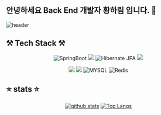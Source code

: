 ## 안녕하세요 Back End 개발자 황하림 입니다. 👋

![header](https://capsule-render.vercel.app/api?type=waving&color=auto&height=300&section=header&text=HwangHaRim&animation=fadeIn&&descAlignY=51&descAlign=62)

## ⚒️ Tech Stack ⚒️

<div align="center">
    <p>
      <img src="https://img.shields.io/badge/SpringBoot-%236DB33F.svg?style=for-the-badge&logo=Spring Boot&logoColor=white" alt="SpringBoot"/>
      <img src="https://img.shields.io/badge/JAVA-007396?style=for-the-badge&logo=java&logoColor=white">
      <img src="https://img.shields.io/badge/Hibernate JPA-A6A9AA?style=for-the-badge&logo=Hibernate&logoColor=white" alt="Hibernate JPA"/>
      <img src="https://img.shields.io/badge/github-181717?style=for-the-badge&logo=github&logoColor=white">
        </p>
    <p>
      <img src="https://img.shields.io/badge/linux-FCC624?style=for-the-badge&logo=linux&logoColor=black">
      <img src="https://img.shields.io/badge/aws-232F3E?style=for-the-badge&logo=aws&logoColor=white">
      <img src="https://img.shields.io/badge/mysql-%2300f.svg?style=for-the-badge&logo=mysql&logoColor=white" alt="MYSQL"/>
      <img src="https://img.shields.io/badge/redis-%23DD0031.svg?style=for-the-badge&logo=redis&logoColor=white" alt="Redis"/>
    </p>
</div>

## ⭐️ stats ⭐️  

<div align="center">

[![github stats](https://github-readme-stats.vercel.app/api?username=HwangHarim&show_icons=true&hide_border=true)](https://github.com/HwangHarim)
[![Top Langs](https://github-readme-stats.vercel.app/api/top-langs/?username=HwangHarim&layout=compact)](https://github.com/HwangHarim)
</div>  
